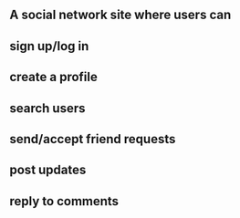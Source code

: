

## A social network site where users can 

## sign up/log in

## create a profile

## search users

## send/accept friend requests

## post updates

## reply to comments